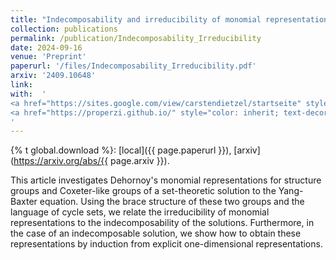 ```yaml
---
title: "Indecomposability and irreducibility of monomial representations for set-theoretical solutions to the Yang-Baxter equation"
collection: publications
permalink: /publication/Indecomposability_Irreducibility
date: 2024-09-16
venue: 'Preprint'
paperurl: '/files/Indecomposability_Irreducibility.pdf'
arxiv: '2409.10648'
link:
with:  '
<a href="https://sites.google.com/view/carstendietzel/startseite" style="color: inherit; text-decoration: underline;">C. Dietzel</a>,
<a href="https://properzi.github.io/" style="color: inherit; text-decoration: underline;">S. Properzi</a>
'
---
```

{% t global.download %}: [local]({{ page.paperurl }}), [arxiv](https://arxiv.org/abs/{{ page.arxiv }}).

This article investigates Dehornoy's monomial representations for structure groups and Coxeter-like groups of a set-theoretic solution to the Yang-Baxter equation.
Using the brace structure of these two groups and the language of cycle sets, we relate the irreducibility of monomial representations to the indecomposability of the solutions. Furthermore, in the case of an indecomposable solution, we show how to obtain these representations by induction from explicit one-dimensional representations.
